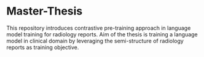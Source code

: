 # Master-Thesis
This repository introduces contrastive pre-training approach in language model training for radiology reports. Aim of the thesis is training a language model in clinical domain by leveraging the semi-structure of radiology reports as training objective. 
